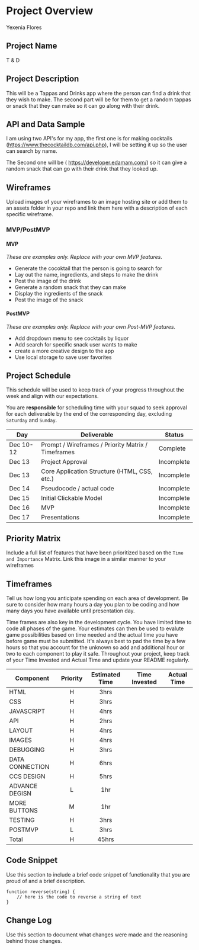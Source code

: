# Project Overview
Yexenia Flores
## Project Name

T & D 

## Project Description

This will be a Tappas and Drinks app where the person can find a drink that they wish to make. The second part will be for them to get a random tappas or snack that they can make so it can go along with their drink. 

## API and Data Sample

I am using two API's for my app, the first one is for making cocktails (https://www.thecocktaildb.com/api.php), I will be setting it up so the user can search by name.  



The Second one will be ( https://developer.edamam.com/) so it can give a random snack that can go with their drink that they looked up. 


## Wireframes

Upload images of your wireframes to an image hosting site or add them to an assets folder in your repo and link them here with a description of each specific wireframe.

### MVP/PostMVP


#### MVP 
*These are examples only. Replace with your own MVP features.*

- Generate the cocoktail that the person is going to search for 
- Lay out the name, ingredients, and steps to make the drink
- Post the image of the drink
- Generate a random snack that they can make
- Display the ingredients of the snack 
- Post the image of the snack

#### PostMVP  
*These are examples only. Replace with your own Post-MVP features.*

- Add dropdown menu to see cocktails by liquor
- Add search for specific snack user wants to make
- create a more creative design to the app 
- Use local storage to save user favorites

## Project Schedule

This schedule will be used to keep track of your progress throughout the week and align with our expectations.  

You are **responsible** for scheduling time with your squad to seek approval for each deliverable by the end of the corresponding day, excluding `Saturday` and `Sunday`.

|  Day | Deliverable | Status
|---|---| ---|
|Dec 10-12| Prompt / Wireframes / Priority Matrix / Timeframes | Complete
|Dec 13| Project Approval | Incomplete
|Dec 13| Core Application Structure (HTML, CSS, etc.) | Incomplete
|Dec 14| Pseudocode / actual code | Incomplete
|Dec 15| Initial Clickable Model  | Incomplete
|Dec 16| MVP | Incomplete
|Dec 17| Presentations | Incomplete

## Priority Matrix

Include a full list of features that have been prioritized based on the `Time and Importance` Matrix.  Link this image in a similar manner to your wireframes

## Timeframes

Tell us how long you anticipate spending on each area of development. Be sure to consider how many hours a day you plan to be coding and how many days you have available until presentation day.

Time frames are also key in the development cycle.  You have limited time to code all phases of the game.  Your estimates can then be used to evalute game possibilities based on time needed and the actual time you have before game must be submitted. It's always best to pad the time by a few hours so that you account for the unknown so add and additional hour or two to each component to play it safe. Throughout your project, keep track of your Time Invested and Actual Time and update your README regularly.

| Component | Priority | Estimated Time | Time Invested | Actual Time |
| --- | :---: |  :---: | :---: | :---: |
| HTML | H | 3hrs|  |  |
| CSS | H | 3hrs|  |  |
| JAVASCRIPT | H | 4hrs|  |  |
| API | H |2hrs|  |  |
|LAYOUT| H | 4hrs|  |  |
|IMAGES| H | 4hrs| | |
|DEBUGGING| H | 3hrs | | |
| DATA CONNECTION | H | 6hrs|  |  |
| CCS DESIGN | H | 5hrs|  |  |
| ADVANCE DEGISN | L | 1hr|  |  |
| MORE BUTTONS| M | 1hr| | |
| TESTING| H | 3hrs | | |
|POSTMVP| L | 3hrs | | |
| Total | H | 45hrs|  |  |


## Code Snippet

Use this section to include a brief code snippet of functionality that you are proud of and a brief description.  

```
function reverse(string) {
	// here is the code to reverse a string of text
}
```

## Change Log
 Use this section to document what changes were made and the reasoning behind those changes.  
